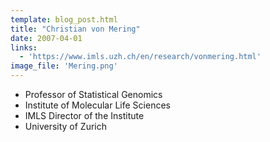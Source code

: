 ```yaml
---
template: blog_post.html
title: "Christian von Mering"
date: 2007-04-01
links:
  - 'https://www.imls.uzh.ch/en/research/vonmering.html'
image_file: 'Mering.png'
---
```


* Professor of Statistical Genomics
* Institute of Molecular Life Sciences
* IMLS Director of the Institute
* University of Zurich

<!--more-->


